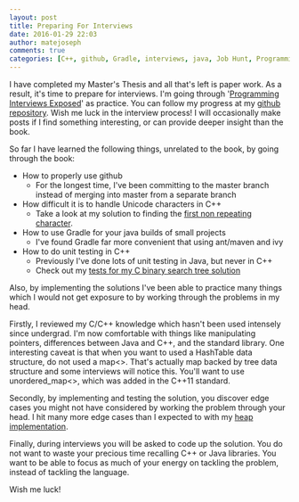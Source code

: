 ```yaml
---
layout: post
title: Preparing For Interviews
date: 2016-01-29 22:03
author: matejoseph
comments: true
categories: [C++, github, Gradle, interviews, java, Job Hunt, Programming]
---
```

I have completed my Master's Thesis and all that's left is paper work. As a result, it's time to prepare for interviews. I'm going through '<a href="http://www.amazon.com/Programming-Interviews-Exposed-Secrets-Landing/dp/1118261364/ref=sr_1_1?ie=UTF8&amp;qid=1454104897&amp;sr=8-1&amp;keywords=programming+interviews+exposed">Programming Interviews Exposed</a>' as practice. You can follow my progress at my <a href="https://github.com/josephmate/coding_interview_practice/">github repository</a>. Wish me luck in the interview process! I will occasionally make posts if I find something interesting, or can provide deeper insight than the book.

So far I have learned the following things, unrelated to the book, by going through the book:
<ul>
	<li>How to properly use github
<ul>
	<li>For the longest time, I've been committing to the master branch instead of merging into master from a separate branch</li>
</ul>
</li>
	<li>How difficult it is to handle Unicode characters in C++
<ul>
	<li>Take a look at my solution to finding the <a href="https://github.com/josephmate/coding_interview_practice/tree/master/first_non_repeat_char">first non repeating character</a>.</li>
</ul>
</li>
	<li>How to use Gradle for your java builds of small projects
<ul>
	<li>I've found Gradle far more convenient that using ant/maven and ivy</li>
</ul>
</li>
	<li>How to do unit testing in C++
<ul>
	<li>Previously I've done lots of unit testing in Java, but never in C++</li>
	<li>Check out my <a href="https://github.com/josephmate/coding_interview_practice/blob/master/bst/test_bst.cpp">tests for my C binary search tree solution</a></li>
</ul>
</li>
</ul>
Also, by implementing the solutions I've been able to practice many things which I would not get exposure to by working through the problems in my head.

Firstly, I reviewed my C/C++ knowledge which hasn't been used intensely since undergrad. I'm now comfortable with things like manipulating pointers, differences between Java and C++, and the standard library. One interesting caveat is that when you want to used a HashTable data structure, do not used a map&lt;&gt;. That's actually map backed by tree data structure and some interviews will notice this. You'll want to use unordered_map&lt;&gt;, which was added in the C++11 standard.

Secondly, by implementing and testing the solution, you discover edge cases you might not have considered by working the problem through your head. I hit many more edge cases than I expected to with my <a href="https://github.com/josephmate/coding_interview_practice/tree/master/heap">heap implementation</a>.

Finally, during interviews you will be asked to code up the solution. You do not want to waste your precious time recalling C++ or Java libraries. You want to be able to focus as much of your energy on tackling the problem, instead of tackling the language.

Wish me luck!

